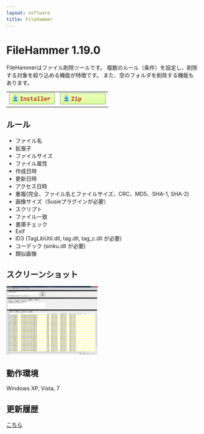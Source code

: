 ```yaml
---
layout: software
title: FileHammer
---
```


# FileHammer 1.19.0
FileHammerはファイル削除ツールです。
複数のルール（条件）を設定し、削除する対象を絞り込める機能が特徴です。
また、空のフォルダを削除する機能もあります。

<table class="dl" cellpadding="0" cellspacing="0" border="0">
	<tr>
		<td>
			<a href="http://bit.ly/1UFQew7" target="_blank" onclick="ga('send','pageview',{'page':'/downloads/FileHammerSetup','Title':'FileHammerSetup'});">
				<img src="/assets/img/download_exe.jpg" />
			</a>
		</td>
		<td>
			<a href="http://bit.ly/1XvsFw0" target="_blank" onclick="ga('send','pageview',{'page':'/downloads/FileHammer','Title':'FileHammer'});">
				<img src="/assets/img/download_zip.jpg" />
			</a>
		</td>
	</tr>
</table>

## ルール
* ファイル名
* 拡張子
* ファイルサイズ
* ファイル属性
* 作成日時
* 更新日時
* アクセス日時
* 重複(完全、ファイル名とファイルサイズ、CRC、MD5、SHA-1, SHA-2)
* 画像サイズ（Susieプラグインが必要）
* スクリプト
* ファイル一致
* 書庫チェック
* Exif
* ID3 (TagLibUtil.dll, tag.dll, tag_c.dll が必要)
* コーデック (sinku.dll が必要)
* 類似画像

## スクリーンショット
<div class="snap">
	<a class="fancybox" rel="group" href="/assets/img/FileHammer_snap01.jpg">
		<img src="/assets/img/FileHammer_snap01.jpg" width="240" height="180" alt="snap01" border="0" />
	</a>
	<br class="clear" />
</div>

## 動作環境
Windows XP, Vista, 7

## 更新履歴

[こちら](/software_file_hammer_changelogs.html)

